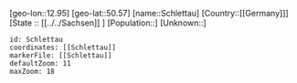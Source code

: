 ﻿---
location: [50.57,12.95]
mapzoom: [7,12] 
mapmarker: city 
type: City
tags:
- geo/City


SpocWebEntityId: 34033
isDeleted: false
confidential: public

---
[geo-lon::12.95]
[geo-lat::50.57]
[name::Schlettau]
[Country::[[Germany]]]
[State :: [[../../Sachsen]] ]
[Population::]
[Unknown::]


```leaflet
id: Schlettau
coordinates: [[Schlettau]]
markerFile: [[Schlettau]]
defaultZoom: 11 
maxZoom: 18
```
